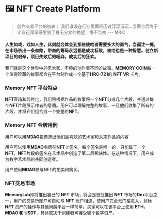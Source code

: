 # 🖼 NFT Create Platform

> 创作交易平台的初衷： 我们谁没在行业里面经历过浮浮沉沉…当爆仓后终于让自己深深感受到了身无分文的绝望，悔不当初 --- MR.C

#### 人生如戏，戏如人生，此刻就会体会到那些棱哈者需要多大的勇气，当孤注一掷，在市场杀出一条血路，带血的筹码永远都是成功标致，棱哈也是一种智慧。创立新项目的艰辛，项目失败后的唾弃，成功后的狂欢。

我们就是这个世界中的艺术家，不停的创作着不同的故事。**MEMORY COIN**每一个值得珍藏的故事都会在平台制作成一个基于**HRC-721**的 **NFT VR** 卡片。

### Memory NFT 平台特点

**NFT**盲箱和碎片化，我们将根据作品的故事将一个**NFT**分成几个片段，并通过每个**NFT**片段展示作者的意图。用户可以理解完整的故事，一旦他们收集了所有的片段，并将它们组合成一个完整的**NFT**。



### Memory NFT 令牌用例

用户可以用**MDAO**投票选出他们最喜欢的艺术家和未来作品的内容

用户可以使用**MDAO**令牌在**NFT**上签名，每个签名是唯一的，只能属于一个**NFT**。**NFT**片段的签名在艺术品中创造了第二层稀缺性。在这种情况下，用户成为数字艺术品的共同创造者。

用户使用**MDAO**参与NFT的拍卖和购买。



### NFT交易市场

**MemoryLab**即将推出自己的 **NFT** 市场，将会是首批推出 **NFT** 市场的**Dex**平台之一，用户的交易所账户可自动与 **NFT** 账户相连，使用户完全无门槛进入，竞标 **NFT** 资产的操作与其他同类平台一样简单，买家可以在该平台上使用 **ETH、MDAO 和 USDT**，具体取决于创建者可接受哪个数字资产。



